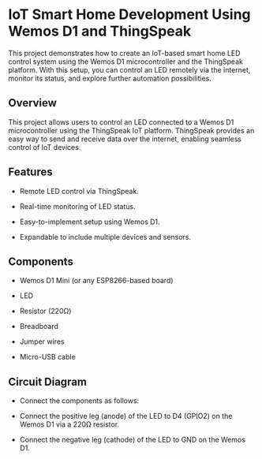 # IoT Smart Home Development Using Wemos D1 and ThingSpeak
This project demonstrates how to create an IoT-based smart home LED control system using the Wemos D1 microcontroller and the ThingSpeak platform. With this setup, you can control an LED remotely via the internet, monitor its status, and explore further automation possibilities.

## Overview
This project allows users to control an LED connected to a Wemos D1 microcontroller using the ThingSpeak IoT platform. ThingSpeak provides an easy way to send and receive data over the internet, enabling seamless control of IoT devices.

## Features

- Remote LED control via ThingSpeak.

- Real-time monitoring of LED status.

- Easy-to-implement setup using Wemos D1.

- Expandable to include multiple devices and sensors.

## Components
- Wemos D1 Mini (or any ESP8266-based board)

- LED

- Resistor (220Ω)

- Breadboard

- Jumper wires

- Micro-USB cable

## Circuit Diagram

- Connect the components as follows:

- Connect the positive leg (anode) of the LED to D4 (GPIO2) on the Wemos D1 via a 220Ω resistor.

- Connect the negative leg (cathode) of the LED to GND on the Wemos D1.
